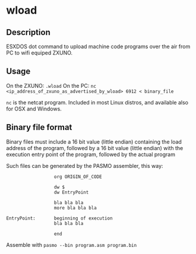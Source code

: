 # wload

## Description
ESXDOS dot command to upload machine code programs over the air from PC to wifi equiped ZXUNO.

## Usage
On the ZXUNO: `.wload`
On the PC: `nc <ip_address_of_zxuno_as_advertised_by_wload> 6912 < binary_file`

`nc` is the netcat program. Included in most Linux distros, and available also for OSX and Windows.

## Binary file format
Binary files must include a 16 bit value (little endian) containing the load address of the program, followed by a 16 bit value (little endian) with the execution entry point of the program, followed by the actual program

Such files can be generated by the PASMO assembler, this way:

                      org ORIGIN_OF_CODE

                      dw $
                      dw EntryPoint

                      bla bla bla
                      more bla bla bla

    EntryPoint:       beginning of execution
                      bla bla bla

                      end

Assemble with `pasmo --bin program.asm program.bin`
